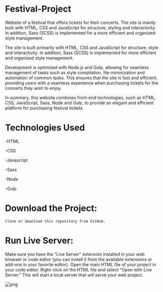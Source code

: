 # Festival-Project

Website of a festival that offers tickets for their concerts. The site is mainly built with HTML, CSS and JavaScript for structure, styling and interactivity. In addition, Sass (SCSS) is implemented for a more efficient and organized style management. 

The site is built primarily with HTML, CSS and JavaScript for structure, style and interactivity. In addition, Sass (SCSS) is implemented for more efficient and organized style management.

Development is optimized with Node.js and Gulp, allowing for seamless management of tasks such as style compilation, file minimization and automation of common tasks. This ensures that the site is fast and efficient, providing users with a seamless experience when purchasing tickets for the concerts they wish to enjoy.

In summary, this website combines front-end technologies, such as HTML, CSS, JavaScript, Sass, Node and Gulp, to provide an elegant and efficient platform for purchasing festival tickets.
# Technologies Used 

 -HTML
 
 -CSS
 
 -Javascript
 
 -Sass
 
 -Node
 
 -Gulp

# Download the Project:
    Clone or download this repository from GitHub.

# Run Live Server:
   Make sure you have the "Live Server" extension installed in your web browser or code editor (you can install it from the available extensions or add-ons in your favorite editor).
   Open the main HTML file of your project in your code editor.
   Right-click on the HTML file and select "Open with Live Server." This will start a local server that will serve your web project.

![png](https://github.com/iTzSRK/Festival-Project/raw/main/build/img/readme/4.png)
